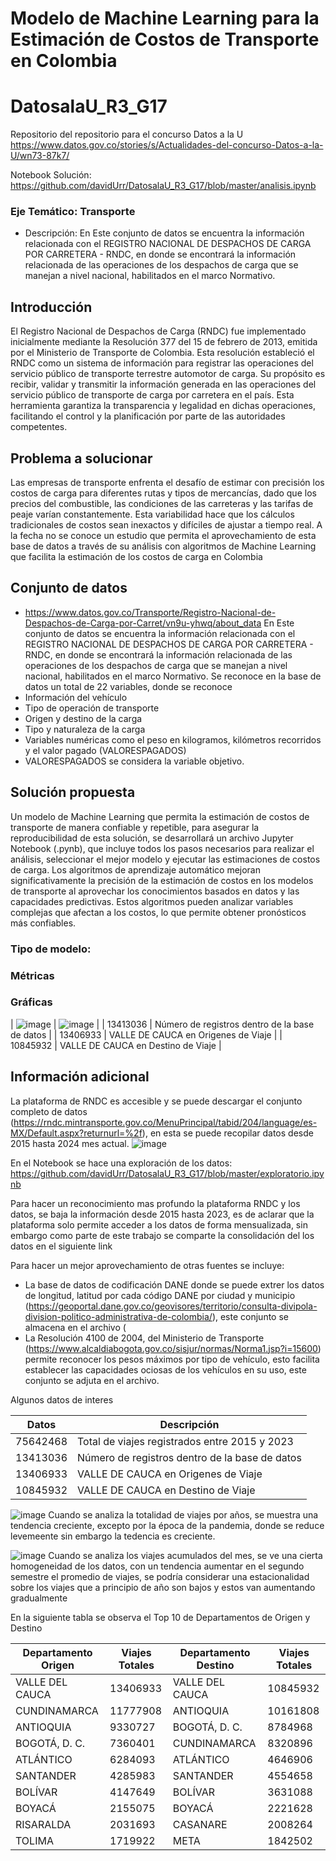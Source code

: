 # Modelo de Machine Learning para la Estimación de Costos de Transporte en Colombia 

# DatosalaU_R3_G17
Repositorio del repositorio para el concurso Datos a la U https://www.datos.gov.co/stories/s/Actualidades-del-concurso-Datos-a-la-U/wn73-87k7/

Notebook Solución: https://github.com/davidUrr/DatosalaU_R3_G17/blob/master/analisis.ipynb

### Eje Temático: Transporte
  
* Descripción: En Este conjunto de datos se encuentra la información relacionada con el REGISTRO NACIONAL DE DESPACHOS DE CARGA POR CARRETERA - RNDC, en donde se encontrará la información relacionada de las operaciones de los despachos de carga que se manejan a nivel nacional, habilitados en el marco Normativo.

## Introducción
El Registro Nacional de Despachos de Carga (RNDC) fue implementado inicialmente mediante la Resolución 377 del 15 de febrero de 2013, emitida por el Ministerio de Transporte de Colombia. Esta resolución estableció el RNDC como un sistema de información para registrar las operaciones del servicio público de transporte terrestre automotor de carga. Su propósito es recibir, validar y transmitir la información generada en las operaciones del servicio público de transporte de carga por carretera en el país. Esta herramienta garantiza la transparencia y legalidad en dichas operaciones, facilitando el control y la planificación por parte de las autoridades competentes.

## Problema a solucionar
Las empresas de transporte enfrenta el desafío de estimar con precisión los costos de carga para diferentes rutas y tipos de mercancías, dado que los precios del combustible, las condiciones de las carreteras y las tarifas de peaje varían constantemente. Esta variabilidad hace que los cálculos tradicionales de costos sean inexactos y difíciles de ajustar a tiempo real. A la fecha no se conoce un estudio que permita el aprovechamiento de esta base de datos a través de su análisis con algoritmos de Machine Learning que facilita la estimación de los costos de carga en Colombia

## Conjunto de datos
* https://www.datos.gov.co/Transporte/Registro-Nacional-de-Despachos-de-Carga-por-Carret/vn9u-yhwq/about_data
En Este conjunto de datos se encuentra la información relacionada con el REGISTRO NACIONAL DE DESPACHOS DE CARGA POR CARRETERA - RNDC, en donde se encontrará la información relacionada de las operaciones de los despachos de carga que se manejan a nivel nacional, habilitados en el marco Normativo. Se reconoce en la base de datos un total de 22 variables, donde se reconoce
* Información del vehículo
* Tipo de operación de transporte
* Origen y destino de la carga
* Tipo y naturaleza de la carga
* Variables numéricas como el peso en kilogramos, kilómetros recorridos y el valor pagado (VALORESPAGADOS)
* VALORESPAGADOS se considera la variable objetivo.

## Solución propuesta
Un modelo de Machine Learning que permita la estimación de costos de transporte de manera confiable y repetible, para asegurar la reproducibilidad de esta solución, se desarrollará un archivo Jupyter Notebook (.pynb), que incluye todos los pasos necesarios para realizar el análisis, seleccionar el mejor modelo y ejecutar las estimaciones de costos de carga. Los algoritmos de aprendizaje automático mejoran significativamente la precisión de la estimación de costos en los modelos de transporte al aprovechar los conocimientos basados en datos y las capacidades predictivas. Estos algoritmos pueden analizar variables complejas que afectan a los costos, lo que permite obtener pronósticos más confiables.

### Tipo de modelo: 
### Métricas

### Gráficas

| ![image](https://github.com/user-attachments/assets/ae3676c7-43a9-467e-9114-89a8d761d8be)
    | ![image](https://github.com/user-attachments/assets/e3b5413c-a0a3-40a9-93e9-fb7c30126415)
    |
| 13413036    | Número de registros dentro de la base de datos    |
| 13406933    | VALLE DE CAUCA en Origenes de Viaje    |
| 10845932    | VALLE DE CAUCA en Destino de Viaje    |

## Información adicional
La plataforma de RNDC es accesible y se puede descargar el conjunto completo de datos (https://rndc.mintransporte.gov.co/MenuPrincipal/tabid/204/language/es-MX/Default.aspx?returnurl=%2f), en esta se puede recopilar datos desde 2015 hasta 2024 mes actual.
![image](https://github.com/user-attachments/assets/59f30a3a-a7be-4520-a826-73124f31dc96)

En el Notebook se hace una exploración de los datos: https://github.com/davidUrr/DatosalaU_R3_G17/blob/master/exploratorio.ipynb

Para hacer un reconocimiento mas profundo la plataforma RNDC y los datos, se baja la información desde 2015 hasta 2023, es de aclarar que la plataforma solo permite acceder a los datos de forma mensualizada, sin embargo como parte de este trabajo se comparte la consolidación del los datos en el siguiente link

Para hacer un mejor aprovechamiento de otras fuentes se incluye:
* La base de datos de codificación DANE donde se puede extrer los datos de longitud, latitud por cada código DANE por ciudad y municipio (https://geoportal.dane.gov.co/geovisores/territorio/consulta-divipola-division-politico-administrativa-de-colombia/), este conjunto se almacena en el archivo (
* La Resolución 4100 de 2004, del Ministerio de Transporte (https://www.alcaldiabogota.gov.co/sisjur/normas/Norma1.jsp?i=15600) permite reconocer los pesos máximos por tipo de vehículo, esto facilita establecer las capacidades ociosas de los vehículos en su uso, este conjunto se adjuta en el archivo.

Algunos datos de interes

| Datos        | Descripción        |
|------------------|------------------|
| 75642468    | Total de viajes registrados entre 2015 y 2023    |
| 13413036    | Número de registros dentro de la base de datos    |
| 13406933    | VALLE DE CAUCA en Origenes de Viaje    |
| 10845932    | VALLE DE CAUCA en Destino de Viaje    |

![image](https://github.com/user-attachments/assets/48fddcc9-cda1-4702-be3c-0b8e025f72b2)
Cuando se analiza la totalidad de viajes por años, se muestra una tendencia creciente, excepto por la época de la pandemia, donde se reduce levemeente sin embargo la tedencia es creciente.

![image](https://github.com/user-attachments/assets/ff1f5ff2-0ef9-4069-85e8-2f8200b0509c)
Cuando se analiza los viajes acumulados del mes, se ve una cierta homogeneidad de los datos, con un tendencia aumentar en el segundo semestre el promedio de viajes, se podría considerar una estacionalidad sobre los viajes que a principio de año son bajos y estos van aumentando gradualmente




En la siguiente tabla se observa el Top 10 de Departamentos de Origen y Destino


| Departamento Origen        | Viajes Totales        |Departamento Destino        | Viajes Totales        |
|------------------|------------------|------------------|------------------|
|  VALLE DEL CAUCA   | 13406933    |VALLE DEL CAUCA| 10845932    |
|CUNDINAMARCA       | 11777908    |ANTIOQUIA | 10161808    |         
| ANTIOQUIA      | 9330727    |BOGOTÁ, D. C.| 8784968    |
| BOGOTÁ, D. C.    | 7360401    |CUNDINAMARCA | 8320896    |       
| ATLÁNTICO    | 6284093   |ATLÁNTICO | 4646906    |          
| SANTANDER    | 4285983   |SANTANDER| 4554658    |           
| BOLÍVAR    | 4147649    |BOLÍVAR | 3631088    |            
| BOYACÁ        | 2155075    |BOYACÁ | 2221628  |             
| RISARALDA     | 2031693   |CASANARE | 2008264    |           
| TOLIMA        | 1719922   |META| 1842502    |


